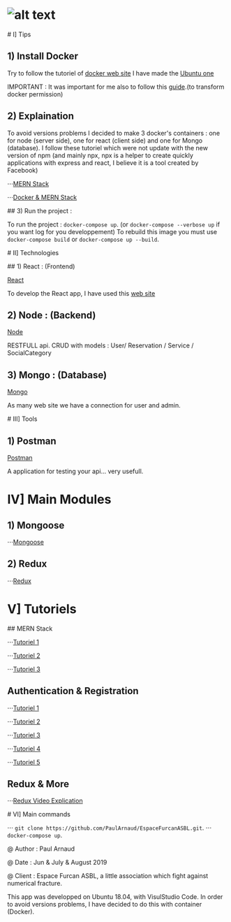 # ![alt text](http://www.espacefurcan.be/img/logo-footer.png/)

# I] Tips

## 1) Install Docker

Try to follow the tutoriel of [docker web site](https://docs.docker.com/install)
I have made the [Ubuntu one](https://docs.docker.com/install/linux/docker-ce/ubuntu/)

IMPORTANT : It was important for me also to follow this [guide](https://docs.docker.com/install/linux/linux-postinstall/).(to transform docker permission)

## 2) Explaination

To avoid versions problems I decided to make 3 docker's containers : one for node (server side), one for react (client side) and one for Mongo (database).
I follow these tutoriel which were not update with the new version of npm (and mainly npx, npx is a helper to create quickly applications with express and react, I believe it is a tool created by Facebook)

⋅⋅⋅[MERN Stack](https://medium.com/free-code-camp/create-a-react-frontend-a-node-express-backend-and-connect-them-together-c5798926047c)

⋅⋅⋅[Docker & MERN Stack](https://www.freecodecamp.org/news/create-a-fullstack-react-express-mongodb-app-using-docker-c3e3e21c4074/)

## 3) Run the project :

To run the project : `docker-compose up`.
(or `docker-compose --verbose up` if you want log for you developpement)
To rebuild this image you must use `docker-compose build` or `docker-compose up --build`.

# II] Technologies

## 1) React : (Frontend)

[React](https://reactjs.org)

To develop the React app, I have used this [web site](https://facebook.github.io/create-react-app/docs/getting-started)

## 2) Node : (Backend)

[Node](https://nodejs.org)

RESTFULL api.
CRUD with models : User/ Reservation / Service / SocialCategory

## 3) Mongo : (Database)

[Mongo](https://www.mongodb.com/)

As many web site we have a connection for user and admin.

# III] Tools

## 1) Postman

[Postman](https://www.getpostman.com/)

A application for testing your api... very usefull.

# IV] Main Modules

## 1) Mongoose

⋅⋅⋅[Mongoose](https://mongoosejs.com)

## 2) Redux

⋅⋅⋅[Redux](https://redux.js.org/)

# V] Tutoriels

## MERN Stack

⋅⋅⋅[Tutoriel 1](https://medium.com/@axel.marciano/votre-premi%C3%A8re-application-en-react-node-express-mongodb-5ab0dc531091)

⋅⋅⋅[Tutoriel 2](https://www.freecodecamp.org/news/create-a-fullstack-react-express-mongodb-app-using-docker-c3e3e21c4074/)

⋅⋅⋅[Tutoriel 3](https://medium.com/free-code-camp/create-a-react-frontend-a-node-express-backend-and-connect-them-together-c5798926047c)

## Authentication & Registration

⋅⋅⋅[Tutoriel 1](https://medium.com/@faizanv/authentication-for-your-react-and-express-application-w-json-web-tokens-923515826e0)

⋅⋅⋅[Tutoriel 2](https://www.youtube.com/watch?v=6FOq4cUdH8k)

⋅⋅⋅[Tutoriel 3](https://blog.bitsrc.io/build-a-login-auth-app-with-mern-stack-part-1-c405048e3669)

⋅⋅⋅[Tutoriel 4](https://blog.bitsrc.io/build-a-login-auth-app-with-mern-stack-part-2-frontend-6eac4e38ee82)

⋅⋅⋅[Tutoriel 5](https://blog.bitsrc.io/build-a-login-auth-app-with-the-mern-stack-part-3-react-components-88190f8db718)

## Redux & More

⋅⋅⋅[Redux Video Explication](https://www.youtube.com/watch?v=93p3LxR9xfM&feature=youtu.be&source=post_page---------------------------)

# VI] Main commands

⋅⋅⋅ `git clone https://github.com/PaulArnaud/EspaceFurcanASBL.git`.
⋅⋅⋅ `docker-compose up`.

@ Author : Paul Arnaud

@ Date : Jun & July & August 2019

@ Client : Espace Furcan ASBL, a little association which fight against numerical fracture.

This app was developped on Ubuntu 18.04, with VisulStudio Code.
In order to avoid versions problems, I have decided to do this with container (Docker).
